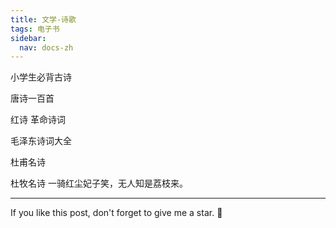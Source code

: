 ```yaml
---
title: 文学-诗歌
tags: 电子书
sidebar:
  nav: docs-zh
---
```


小学生必背古诗

唐诗一百首

红诗 革命诗词

毛泽东诗词大全

杜甫名诗

杜牧名诗 
一骑红尘妃子笑，无人知是荔枝来。


---

If you like this post, don't forget to give me a star. :star2:

